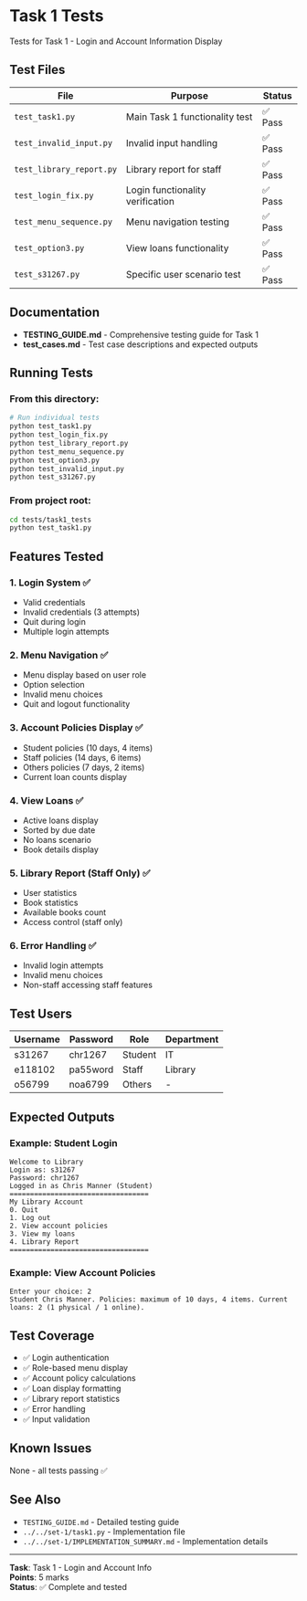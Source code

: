 # Task 1 Tests

Tests for Task 1 - Login and Account Information Display

## Test Files

| File                     | Purpose                          | Status  |
| ------------------------ | -------------------------------- | ------- |
| `test_task1.py`          | Main Task 1 functionality test   | ✅ Pass |
| `test_invalid_input.py`  | Invalid input handling           | ✅ Pass |
| `test_library_report.py` | Library report for staff         | ✅ Pass |
| `test_login_fix.py`      | Login functionality verification | ✅ Pass |
| `test_menu_sequence.py`  | Menu navigation testing          | ✅ Pass |
| `test_option3.py`        | View loans functionality         | ✅ Pass |
| `test_s31267.py`         | Specific user scenario test      | ✅ Pass |

## Documentation

- **TESTING_GUIDE.md** - Comprehensive testing guide for Task 1
- **test_cases.md** - Test case descriptions and expected outputs

## Running Tests

### From this directory:

```bash
# Run individual tests
python test_task1.py
python test_login_fix.py
python test_library_report.py
python test_menu_sequence.py
python test_option3.py
python test_invalid_input.py
python test_s31267.py
```

### From project root:

```bash
cd tests/task1_tests
python test_task1.py
```

## Features Tested

### 1. Login System ✅

- Valid credentials
- Invalid credentials (3 attempts)
- Quit during login
- Multiple login attempts

### 2. Menu Navigation ✅

- Menu display based on user role
- Option selection
- Invalid menu choices
- Quit and logout functionality

### 3. Account Policies Display ✅

- Student policies (10 days, 4 items)
- Staff policies (14 days, 6 items)
- Others policies (7 days, 2 items)
- Current loan counts display

### 4. View Loans ✅

- Active loans display
- Sorted by due date
- No loans scenario
- Book details display

### 5. Library Report (Staff Only) ✅

- User statistics
- Book statistics
- Available books count
- Access control (staff only)

### 6. Error Handling ✅

- Invalid login attempts
- Invalid menu choices
- Non-staff accessing staff features

## Test Users

| Username | Password | Role    | Department |
| -------- | -------- | ------- | ---------- |
| s31267   | chr1267  | Student | IT         |
| e118102  | pa55word | Staff   | Library    |
| o56799   | noa6799  | Others  | -          |

## Expected Outputs

### Example: Student Login

```
Welcome to Library
Login as: s31267
Password: chr1267
Logged in as Chris Manner (Student)
==================================
My Library Account
0. Quit
1. Log out
2. View account policies
3. View my loans
4. Library Report
==================================
```

### Example: View Account Policies

```
Enter your choice: 2
Student Chris Manner. Policies: maximum of 10 days, 4 items. Current loans: 2 (1 physical / 1 online).
```

## Test Coverage

- ✅ Login authentication
- ✅ Role-based menu display
- ✅ Account policy calculations
- ✅ Loan display formatting
- ✅ Library report statistics
- ✅ Error handling
- ✅ Input validation

## Known Issues

None - all tests passing ✅

## See Also

- `TESTING_GUIDE.md` - Detailed testing guide
- `../../set-1/task1.py` - Implementation file
- `../../set-1/IMPLEMENTATION_SUMMARY.md` - Implementation details

---

**Task**: Task 1 - Login and Account Info  
**Points**: 5 marks  
**Status**: ✅ Complete and tested
